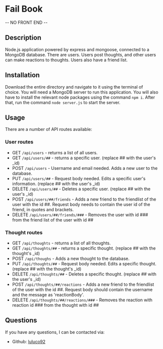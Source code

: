 # Fail Book
-- NO FRONT END --
## Description
Node.js application powered by express and mongoose, connected to a MongoDB database. There are users. Users post thoughts, and other users can make reactions to thoughts. Users also have a friend list.
## Installation
Download the entire directory and navigate to it using the terminal of choice. You will need a MongoDB server to run this application. You will also have to install the relevant node packages using the command `npm i`. After that, run the command `node server.js` to start the server.
## Usage
There are a number of API routes available:
### User routes
- GET `/api/users` - returns a list of all users.
- GET `/api/users/##` - returns a specific user. (replace ## with the user's _id)
- POST `/api/users` - Username and email needed. Adds a new user to the database.
- PUT `/api/users/##` - Request body needed. Edits a specific user's information. (replace ## with the user's _id)
- DELETE `/api/users/##` - Deletes a specific user. (replace ## with the user's _id)
- POST `/api/users/##/friends` - Adds a new friend to the friendlist of the user with the id ##. Request body needs to contain the user id of the friend, in quotes and brackets.
- DELETE `/api/users/##/friends/###` - Removes the user with id ### from the friend list of the user with id ##

### Thought routes
- GET `/api/thoughts` - returns a list of all thoughts.
- GET `/api/thoughts/##` - returns a specific thought. (replace ## with the thought's _id)
- POST `/api/thoughs` - Adds a new thought to the database.
- PUT `/api/thoughts/##` - Request body needed. Edits a specific thought. (replace ## with the thought's _id)
- DELETE `/api/thoughts/##` - Deletes a specific thought. (replace ## with the user's _id)
- POST `/api/thoughts/##/reactions` - Adds a new friend to the friendlist of the user with the id ##. Request body should contain the username and the message as 'reactionBody'.
- DELETE `/api/thoughts/##/reactions/###` - Removes the reaction with reaction id ### from the thought with id ##

## Questions
If you have any questions, I can be contacted via:
- Github: [luluco92](https://github.com/luluco92)
